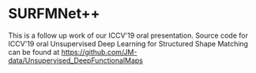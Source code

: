 # SURFMNet++
This is a follow up work of our ICCV'19 oral presentation. Source code for ICCV'19 oral Unsupervised Deep Learning for Structured Shape Matching can be found at https://github.com/JM-data/Unsupervised_DeepFunctionalMaps
